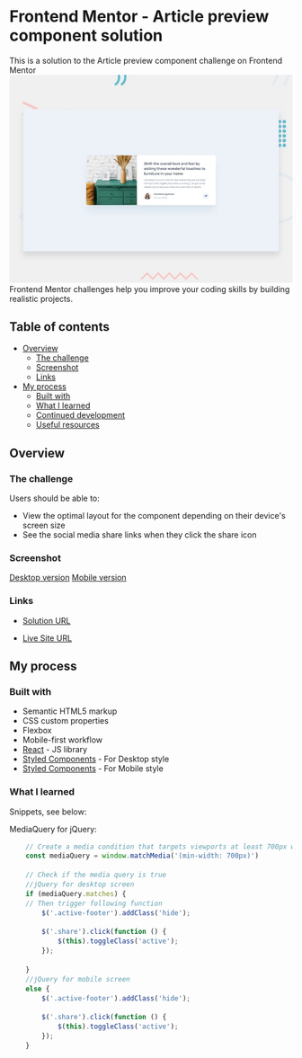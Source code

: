 # Frontend Mentor - Article preview component solution

This is a solution to the Article preview component challenge on Frontend Mentor ![Article preview component challenge on Frontend Mentor](./design/desktop-preview.jpg) Frontend Mentor challenges help you improve your coding skills by building realistic projects. 

## Table of contents

- [Overview](#overview)
  - [The challenge](#the-challenge)
  - [Screenshot](#screenshot)
  - [Links](#links)
- [My process](#my-process)
  - [Built with](#built-with)
  - [What I learned](#what-i-learned)
  - [Continued development](#continued-development)
  - [Useful resources](#useful-resources)

## Overview

### The challenge

Users should be able to:

- View the optimal layout for the component depending on their device's screen size
- See the social media share links when they click the share icon

### Screenshot

[Desktop version](./design/desktop-design.jpg)
[Mobile version](./design/mobile-design.jpg)

### Links

- [Solution URL](https://github.com/TMraz/Article-preview-component-JS.github.io)

- [Live Site URL](https://tmraz.github.io/Article-preview-component-JS.github.io/)

## My process

### Built with

- Semantic HTML5 markup
- CSS custom properties
- Flexbox
- Mobile-first workflow
- [React](./js/script.js) - JS library
- [Styled Components](./css/main.css) - For Desktop style
- [Styled Components](./css/mobile.css) - For Mobile style

### What I learned

Snippets, see below:

MediaQuery for jQuery:

```js
    // Create a media condition that targets viewports at least 700px wide
    const mediaQuery = window.matchMedia('(min-width: 700px)')

    // Check if the media query is true
    //jQuery for desktop screen
    if (mediaQuery.matches) {
    // Then trigger following function
        $('.active-footer').addClass('hide');

        $('.share').click(function () {
            $(this).toggleClass('active'); 
        });

    }
    //jQuery for mobile screen
    else {
        $('.active-footer').addClass('hide');

        $('.share').click(function () {
            $(this).toggleClass('active');
        });
    }

```

